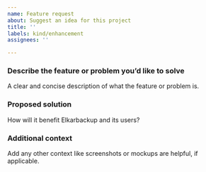 ```yaml
---
name: Feature request
about: Suggest an idea for this project
title: ''
labels: kind/enhancement
assignees: ''

---
```


### Describe the feature or problem you’d like to solve

A clear and concise description of what the feature or problem is.

### Proposed solution

How will it benefit Elkarbackup and its users?

### Additional context

Add any other context like screenshots or mockups are helpful, if applicable.
